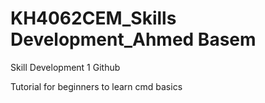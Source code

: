 # KH4062CEM_Skills Development_Ahmed Basem
 Skill Development 1 Github

Tutorial for beginners to learn cmd basics
